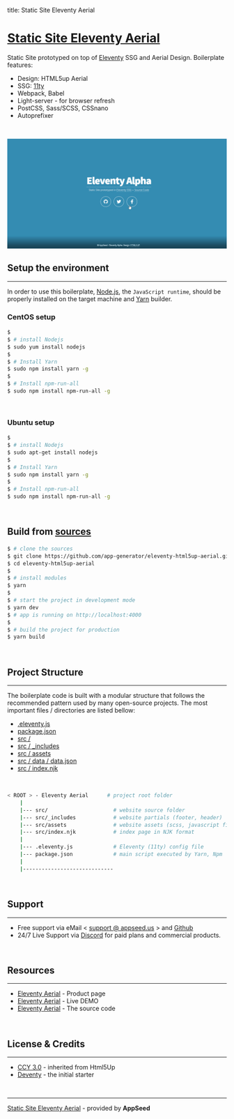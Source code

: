 title: Static Site Eleventy Aerial

# [Static Site Eleventy Aerial](https://appseed.us/static-site/eleventy-html5up-aerial)

Static Site prototyped on top of [Eleventy](https://www.11ty.io/) SSG and Aerial Design. Boilerplate features:

- Design: HTML5up Aerial
- SSG: [11ty](https://www.11ty.io/)
- Webpack, Babel
- Light-server - for browser refresh
- PostCSS, Sass/SCSS, CSSnano
- Autoprefixer

<br />

![Eleventy Html5UP Aerial - Static Site built in Eleventy.](https://raw.githubusercontent.com/app-generator/static/master/products/eleventy-html5up-aerial-intro.gif)

## Setup the environment
---

In order to use this boilerplate, [Node.js](https://nodejs.org/en/), the `JavaScript runtime`, should be properly installed on the target machine and [Yarn](https://yarnpkg.com/) builder.

### CentOS setup

```bash
$ 
$ # install Nodejs
$ sudo yum install nodejs  
$ 
$ # Install Yarn
$ sudo npm install yarn -g
$
$ # Install npm-run-all
$ sudo npm install npm-run-all -g
```

<br />

### Ubuntu setup

```bash
$ 
$ # install Nodejs
$ sudo apt-get install nodejs  
$ 
$ # Install Yarn
$ sudo npm install yarn -g
$
$ # Install npm-run-all
$ sudo npm install npm-run-all -g
```

<br />

## Build from [sources](https://github.com/app-generator/eleventy-html5up-aerial)

```bash
$ # clone the sources
$ git clone https://github.com/app-generator/eleventy-html5up-aerial.git
$ cd eleventy-html5up-aerial
$
$ # install modules
$ yarn
$
$ # start the project in development mode
$ yarn dev
$ # app is running on http://localhost:4000
$
$ # build the project for production
$ yarn build
```

<br />

## Project Structure

---

The boilerplate code is built with a modular structure that follows the recommended pattern used by many open-source projects. The most important files / directories are listed bellow:

- [.eleventy.js](https://github.com/app-generator/eleventy-html5up-aerial/blob/master/.eleventy.js)
- [package.json](https://github.com/app-generator/eleventy-html5up-aerial/blob/master/package.json)
- [src /](https://github.com/app-generator/eleventy-html5up-aerial/tree/master/src)
- [src / _includes](https://github.com/app-generator/eleventy-html5up-aerial/tree/master/src/_includes)
- [src / assets](https://github.com/app-generator/eleventy-html5up-aerial/tree/master/src/assets)
- [src / data / data.json](https://github.com/app-generator/eleventy-html5up-aerial/blob/master/src/_data/data.json)
- [src / index.njk](https://github.com/app-generator/eleventy-html5up-aerial/blob/master/src/index.njk)

<br />

```bash
< ROOT > - Eleventy Aerial      # project root folder
    |
    |--- src/                     # website source folder  
    |--- src/_includes            # website partials (footer, header)  
    |--- src/assets               # website assets (scss, javascript files)
    |--- src/index.njk            # index page in NJK format
    |  
    |--- .eleventy.js             # Eleventy (11ty) config file
    |--- package.json             # main script executed by Yarn, Npm
    |
    |-----------------------------
```

<br />

## Support

---

- Free support via eMail < [support @ appseed.us](https://appseed.us/support) > and [Github](https://github.com/app-generator/flask-argon-dashboard/issues/)
- 24/7 Live Support via [Discord](https://discord.gg/fZC6hup) for paid plans and commercial products.

<br />

## Resources

---

- [Eleventy Aerial](https://appseed.us/static-site/eleventy-html5up-aerial) - Product page
- [Eleventy Aerial](https://eleventy-html5up-aerial.appseed.us) - Live DEMO
- [Eleventy Aerial](https://github.com/app-generator/eleventy-html5up-aerial) - The source code

<br />

## License & Credits

---

- [CCY 3.0](https://html5up.net/license) - inherited from Html5Up
- [Deventy](https://github.com/ianrose/deventy) - the initial starter

<br />

---
[Static Site Eleventy Aerial](https://appseed.us/static-site/eleventy-html5up-aerial) - provided by **AppSeed**

